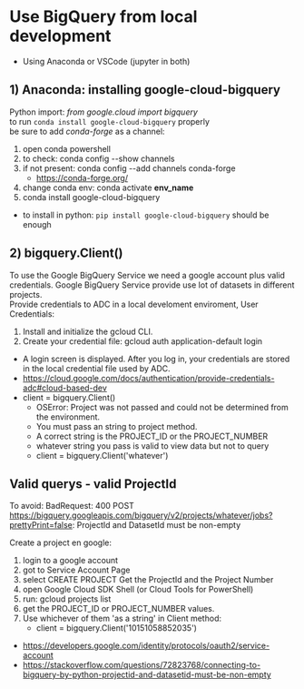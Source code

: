 # Use BigQuery from local development
- Using Anaconda or VSCode (jupyter in both)

## 1) Anaconda: installing google-cloud-bigquery
Python import: *from google.cloud import bigquery*   
to run `conda install google-cloud-bigquery` properly    
be sure to add *conda-forge* as a channel:
1. open conda powershell
2. to check: conda config --show channels
3. if not present: conda config --add channels conda-forge
    - https://conda-forge.org/
4. change conda env: conda activate __env_name__
5. conda install google-cloud-bigquery
- to install in python: `pip install google-cloud-bigquery` should be enough

## 2) bigquery.Client()
To use the Google BigQuery Service we need a google account plus valid credentials.
Google BigQuery Service provide use lot of datasets in different projects.    
Provide credentials to ADC in a local develoment enviroment, User Credentials:
1. Install and initialize the gcloud CLI.
2. Create your credential file: gcloud auth application-default login
- A login screen is displayed. After you log in, your credentials are stored in the local credential file used by ADC.
- https://cloud.google.com/docs/authentication/provide-credentials-adc#cloud-based-dev
- client = bigquery.Client()
    - OSError: Project was not passed and could not be determined from the environment.
	- You must pass an string to project method.
	- A correct string is the PROJECT_ID or the PROJECT_NUMBER
	- whatever string you pass is valid to view data but not to query
	- client = bigquery.Client('whatever')

## Valid querys - valid ProjectId
To avoid:
BadRequest: 400 POST https://bigquery.googleapis.com/bigquery/v2/projects/whatever/jobs?prettyPrint=false: ProjectId and DatasetId must be non-empty

Create a project en google:
1. login to a google account
2. got to Service Account Page
3. select CREATE PROJECT 
Get the ProjectId and the Project Number
1. open Google Cloud SDK Shell (or Cloud Tools for PowerShell)
2. run: gcloud projects list
3. get the PROJECT_ID or PROJECT_NUMBER values.
4. Use whichever of them 'as a string' in Client method:
    - client = bigquery.Client('10151058852035')
- https://developers.google.com/identity/protocols/oauth2/service-account
- https://stackoverflow.com/questions/72823768/connecting-to-bigquery-by-python-projectid-and-datasetid-must-be-non-empty
